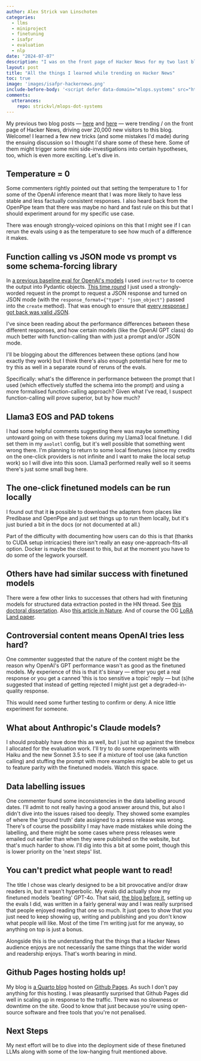 ```yaml
---
author: Alex Strick van Linschoten
categories:
  - llms
  - miniproject
  - finetuning
  - isafpr
  - evaluation
  - nlp
date: "2024-07-07"
description: "I was on the front page of Hacker News for my two last blog posts and I learned various things forom the discussion and scrutiny of my approach to evaluating my finetuned LLMs."
layout: post
title: "All the things I learned while trending on Hacker News"
toc: true
image: 'images/isafpr-hackernews.png'
include-before-body: '<script defer data-domain="mlops.systems" src="https://plausible.io/js/script.js"></script>'
comments:
  utterances:
    repo: strickvl/mlops-dot-systems
---
```


My previous two blog posts — [here](https://mlops.systems/posts/2024-06-25-evaluation-finetuning-manual-dataset.html) and [here](https://mlops.systems/posts/2024-07-01-full-finetuned-model-evaluation.html) — were trending / on the front page of Hacker News, driving over 20,000 new visitors to this blog. Welcome! I learned a few new tricks (and some mistakes I'd made) during the ensuing discussion so I thought I'd share some of these here. Some of them might trigger some mini side-investigations into certain hypotheses, too, which is even more exciting. Let's dive in.

## Temperature = 0

Some commenters rightly pointed out that setting the temperature to 1 for some of the OpenAI inference meant that I was more likely to have less stable and less factually consistent responses. I also heard back from the OpenPipe team that there was maybe no hard and fast rule on this but that I should experiment around for my specific use case.

There was enough strongly-voiced opinions on this that I might see if I can rerun the evals using `0` as the temperature to see how much of a difference it makes.

## Function calling vs JSON mode vs prompt vs some schema-forcing library

In [a previous baseline eval for OpenAI's models](https://mlops.systems/posts/2024-06-03-isafpr-evaluating-baseline.html) I used `instructor` to coerce the output into Pydantic objects. [This time round](https://mlops.systems/posts/2024-07-01-full-finetuned-model-evaluation.html) I just used a strongly-worded request in the prompt to request a JSON response and turned on JSON mode (with the `response_format={"type": "json_object"}` passed into the `create` method). That was enough to ensure that [every response I got back was valid JSON](https://mlops.systems/posts/2024-07-01-full-finetuned-model-evaluation.html#json-validity-test).

I've since been reading about the performance differences between these different responses, and how certain models (like the OpenAI GPT class) do much better with function-calling than with just a prompt and/or JSON mode.

I'll be blogging about the differences between these options (and how exactly they work) but I think there's also enough potential here for me to try this as well in a separate round of reruns of the evals.

Specifically: what's the difference in performance between the prompt that I used (which effectively stuffed the schema into the prompt) and using a more formalised function-calling approach? Given what I've read, I suspect function-calling will prove superior, but by how much?

## Llama3 EOS and PAD tokens

I had some helpful comments suggesting there was maybe something untoward going on with these tokens during my Llama3 local finetune. I did set them in my `axolotl` config, but it's well possible that something went wrong there. I'm planning to return to some local finetunes (since my credits on the one-click providers is not infinite and I want to make the local setup work) so I will dive into this soon. Llama3 performed really well so it seems there's just some small bug here.

## The one-click finetuned models can be run locally

I found out that it **is** possible to download the adapters from places like Predibase and OpenPipe and just set things up to run them locally, but it's just buried a bit in the docs (or not documented at all.)

Part of the difficulty with documenting how users can do this is that (thanks to CUDA setup intricacies) there isn't really an easy one-approach-fits-all option. Docker is maybe the closest to this, but at the moment you have to do some of the legwork yourself.

## Others have had similar success with finetuned models

There were a few other links to successes that others had with finetuning models for structured data extraction posted in the HN thread. See [this doctoral dissertation](https://jacobsgill.es/phdobtained). Also [this article in Nature](https://www.nature.com/articles/s41467-024-45563-x). And of course the OG [LoRA Land paper](https://arxiv.org/abs/2405.00732).

## Controversial content means OpenAI tries less hard?

One commenter suggested that the nature of the content might be the reason why OpenAI's GPT performance wasn't as good as the finetuned models. My experience of this is that it's binary — either you get a real response or you get a canned 'this is too sensitive a topic' reply — but (s)he suggested that instead of getting rejected I might just get a degraded-in-quality response.

This would need some further testing to confirm or deny. A nice little experiment for someone.

## What about Anthropic's Claude models?

I should probably have done this as well, but I just hit up against the timebox I allocated for the evaluation work. I'll try to do some experiments with Haiku and the new Sonnet 3.5 to see if a mixture of tool use (aka function calling) and stuffing the prompt with more examples might be able to get us to feature parity with the finetuned models. Watch this space.

## Data labelling issues

One commenter found some inconsistencies in the data labelling around dates. I'll admit to not really having a good answer around this, but also I didn't dive into the issues raised too deeply. They showed some examples of where the 'ground truth' date assigned to a press release was wrong. There's of course the possibility I may have made mistakes while doing the labelling, and there might be some cases where press releases were emailed out earlier than when they were published on the website, but that's much harder to show. I'll dig into this a bit at some point, though this is lower priority on the 'next steps' list.

## You can't predict what people want to read!

The title I chose was clearly designed to be a bit provocative and/or draw readers in, but it wasn't hyperbolic. My evals did actually show my finetuned models 'beating' GPT-4o. That said, [the blog before it](https://mlops.systems/posts/2024-06-25-evaluation-finetuning-manual-dataset.html), setting up the evals I did, was written in a fairly general way and I was really surprised that people enjoyed reading that one so much. It just goes to show that you just need to keep showing up, writing and publishing and you don't know what people will like. Most of the time I'm writing just for me anyway, so anything on top is just a bonus.

Alongside this is the understanding that the things that a Hacker News audience enjoys are not necessarily the same things that the wider world and readership enjoys. That's worth bearing in mind.

## Github Pages hosting holds up!

My blog is [a Quarto blog](https://quarto.org/) hosted on [Github Pages](https://pages.github.com/). As such I don't pay anything for this hosting. I was pleasantly surprised that Github Pages did well in scaling up in response to the traffic. There was no slowness or downtime on the site. Good to know that just because you're using open-source software and free tools that you're not penalised.

## Next Steps

My next effort will be to dive into the deployment side of these finetuned LLMs along with some of the low-hanging fruit mentioned above.